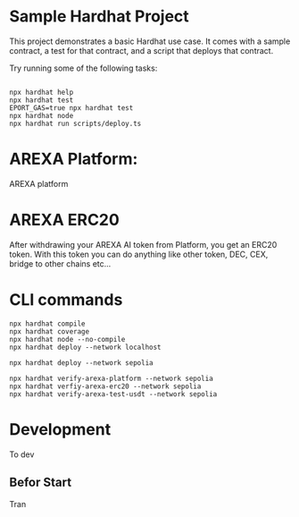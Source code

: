 # Sample Hardhat Project

This project demonstrates a basic Hardhat use case. It comes with a sample contract, a test for that contract, and a script that deploys that contract.

Try running some of the following tasks:

```shell

npx hardhat help
npx hardhat test
EPORT_GAS=true npx hardhat test
npx hardhat node
npx hardhat run scripts/deploy.ts
```

# AREXA Platform:

AREXA platform

# AREXA ERC20

After withdrawing your AREXA AI token from Platform, you get an ERC20 token. With this token you can do anything like other token, DEC, CEX, bridge to other chains etc...

# CLI commands

```shell
npx hardhat compile
npx hardhat coverage
npx hardhat node --no-compile
npx hardhat deploy --network localhost

npx hardhat deploy --network sepolia

npx hardhat verify-arexa-platform --network sepolia
npx hardhat verfiy-arexa-erc20 --network sepolia
npx hardhat verify-arexa-test-usdt --network sepolia
```

# Development

To dev

## Befor Start

Tran
